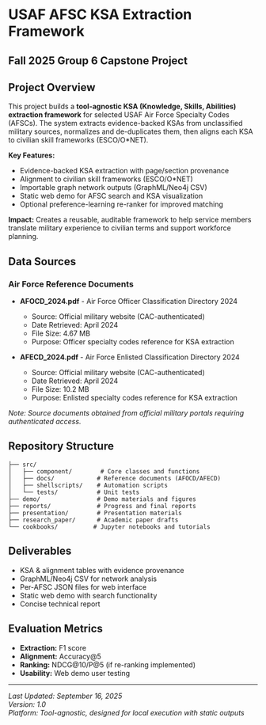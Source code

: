 # USAF AFSC KSA Extraction Framework
## Fall 2025 Group 6 Capstone Project

## Project Overview
This project builds a **tool-agnostic KSA (Knowledge, Skills, Abilities) extraction framework** for selected USAF Air Force Specialty Codes (AFSCs). The system extracts evidence-backed KSAs from unclassified military sources, normalizes and de-duplicates them, then aligns each KSA to civilian skill frameworks (ESCO/O*NET).

**Key Features:**
- Evidence-backed KSA extraction with page/section provenance
- Alignment to civilian skill frameworks (ESCO/O*NET)
- Importable graph network outputs (GraphML/Neo4j CSV)
- Static web demo for AFSC search and KSA visualization
- Optional preference-learning re-ranker for improved matching

**Impact:** Creates a reusable, auditable framework to help service members translate military experience to civilian terms and support workforce planning.

## Data Sources

### Air Force Reference Documents
- **AFOCD_2024.pdf** - Air Force Officer Classification Directory 2024
  - Source: Official military website (CAC-authenticated)
  - Date Retrieved: April 2024
  - File Size: 4.67 MB
  - Purpose: Officer specialty codes reference for KSA extraction

- **AFECD_2024.pdf** - Air Force Enlisted Classification Directory 2024  
  - Source: Official military website (CAC-authenticated)
  - Date Retrieved: April 2024
  - File Size: 10.2 MB
  - Purpose: Enlisted specialty codes reference for KSA extraction

*Note: Source documents obtained from official military portals requiring authenticated access.*

## Repository Structure
```
├── src/
│   ├── component/        # Core classes and functions
│   ├── docs/            # Reference documents (AFOCD/AFECD)
│   ├── shellscripts/    # Automation scripts
│   └── tests/           # Unit tests
├── demo/                # Demo materials and figures
├── reports/             # Progress and final reports
├── presentation/        # Presentation materials
├── research_paper/      # Academic paper drafts
└── cookbooks/          # Jupyter notebooks and tutorials
```

## Deliverables
- KSA & alignment tables with evidence provenance
- GraphML/Neo4j CSV for network analysis
- Per-AFSC JSON files for web interface
- Static web demo with search functionality
- Concise technical report

## Evaluation Metrics
- **Extraction:** F1 score
- **Alignment:** Accuracy@5
- **Ranking:** NDCG@10/P@5 (if re-ranking implemented)
- **Usability:** Web demo user testing

---
*Last Updated: September 16, 2025*  
*Version: 1.0*  
*Platform: Tool-agnostic, designed for local execution with static outputs*

